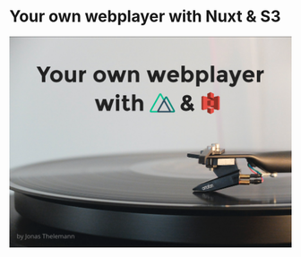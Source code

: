 # Your own webplayer with Nuxt & S3

[![first slide](media/first-slide.png "open slideshow")](https://slides.com/dargmuesli/your-own-webplayer-with-nuxt-s3/fullscreen)
